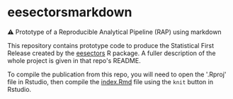 # eesectorsmarkdown
⚠️ Prototype of a Reproducible Analytical Pipeline (RAP) using markdown

This repository contains prototype code to produce the Statistical First Release created by the [eesectors](https://github.com/ukgovdatascience/eesectors) R package. A fuller description of the whole project is given in that repo's README.

To compile the publication from this repo, you will need to open the '.Rproj' file in Rstudio, then compile the [index.Rmd](index.Rmd) file using the `knit` button in Rstudio.

